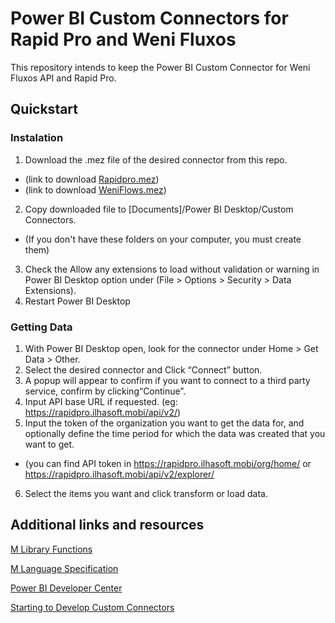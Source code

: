 # Power BI Custom Connectors for Rapid Pro and Weni Fluxos

This repository intends to keep the Power BI Custom Connector for Weni Fluxos API and Rapid Pro.

## Quickstart
### Instalation

1. Download the .mez file of the desired connector from this repo.
 - (link to download [Rapidpro.mez](https://github.com/Ilhasoft/custom-connector-powerbi/releases/download/v0.1-alpha/RapidPro.mez))
 - (link to download [WeniFlows.mez](https://github.com/Ilhasoft/custom-connector-powerbi/releases/download/v0.1-alpha/WeniFluxos.mez))
2. Copy downloaded file to [Documents]/Power BI Desktop/Custom Connectors. 
 - (If you don't have these folders on your computer, you must create them)
3. Check the Allow any extensions to load without validation or warning in Power BI Desktop option under (File > Options > Security > Data Extensions).
4. Restart Power BI Desktop

### Getting Data

1. With Power BI Desktop open, look for the connector under Home > Get Data > Other.
2. Select the desired connector and Click “Connect” button.
3. A popup will appear to confirm if you want to connect to a third party service, confirm by clicking“Continue”.
4. Input API base URL if requested. (eg: https://rapidpro.ilhasoft.mobi/api/v2/)
5. Input the token of the organization you want to get the data for, and optionally define the time period for which the data was created that you want to get. 
 - (you can find API token in https://rapidpro.ilhasoft.mobi/org/home/ or https://rapidpro.ilhasoft.mobi/api/v2/explorer/
6. Select the items you want and click transform or load data.

## Additional links and resources
[M Library Functions](https://docs.microsoft.com/en-us/powerquery-m/power-query-m-function-reference)

[M Language Specification](https://docs.microsoft.com/en-us/powerquery-m/power-query-m-language-specification)

[Power BI Developer Center](https://powerbi.microsoft.com/developers/)

[Starting to Develop Custom Connectors](https://docs.microsoft.com/en-us/power-query/startingtodevelopcustomconnectors)
